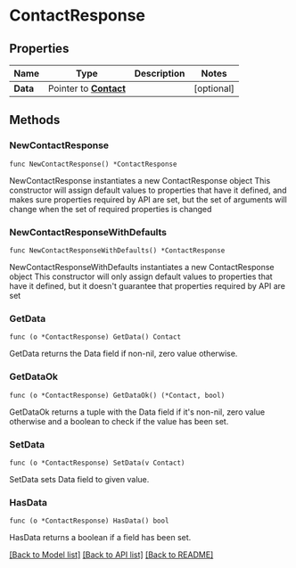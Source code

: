 # ContactResponse

## Properties

Name | Type | Description | Notes
------------ | ------------- | ------------- | -------------
**Data** | Pointer to [**Contact**](Contact.md) |  | [optional] 

## Methods

### NewContactResponse

`func NewContactResponse() *ContactResponse`

NewContactResponse instantiates a new ContactResponse object
This constructor will assign default values to properties that have it defined,
and makes sure properties required by API are set, but the set of arguments
will change when the set of required properties is changed

### NewContactResponseWithDefaults

`func NewContactResponseWithDefaults() *ContactResponse`

NewContactResponseWithDefaults instantiates a new ContactResponse object
This constructor will only assign default values to properties that have it defined,
but it doesn't guarantee that properties required by API are set

### GetData

`func (o *ContactResponse) GetData() Contact`

GetData returns the Data field if non-nil, zero value otherwise.

### GetDataOk

`func (o *ContactResponse) GetDataOk() (*Contact, bool)`

GetDataOk returns a tuple with the Data field if it's non-nil, zero value otherwise
and a boolean to check if the value has been set.

### SetData

`func (o *ContactResponse) SetData(v Contact)`

SetData sets Data field to given value.

### HasData

`func (o *ContactResponse) HasData() bool`

HasData returns a boolean if a field has been set.


[[Back to Model list]](../README.md#documentation-for-models) [[Back to API list]](../README.md#documentation-for-api-endpoints) [[Back to README]](../README.md)


